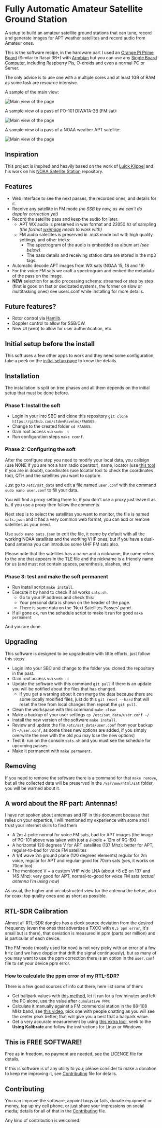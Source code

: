 # Fully Automatic Amateur Satellite Ground Station

A setup to build an amateur satellite ground stations that can tune, record and generate images for APT weather satellites and record audio from Amateur ones.

This is the software recipe, in the hardware part I used an [Orange Pi Prime Board](http://www.orangepi.org/OrangePiPrime/) (Similar to Raspi 3B+) with [Armbian](https://www.armbian.com/) but you can use any [Single Board Computer](https://en.wikipedia.org/wiki/Single-board_computer), including Raspberry Pis, O-droids and even a normal PC or Server.

The only advice is to use one with a multiple cores and at least 1GB of RAM as some task are resource intensive.

A sample of the main view:

![Main view of the page](images/main.png)

A sample view of a pass of PO-101 DIWATA-2B (FM sat):

![Main view of the page](images/sat.png)

A sample view of a pass of a NOAA weather APT satellite:

![Main view of the page](images/sat_noaa.png)

## Inspiration

This project is inspired and heavily based on the work of [Luick Klippel](https://github.com/luickk) and his work on his [NOAA Satellite Station](https://github.com/luickk/noaa_satellite_ground_station) repository.

## Features

- Web interface to see the next passes, the recorded ones, and details for it.
- Receive any satellite in FM mode *(no SSB by now, as we can't do doppler correction yet)*
- Record the satellite pass and keep the audio for later.
  - APT WX audio is preserved in wav format and 22050 hz of sampling *(the format [wximage](https://wxtoimgrestored.xyz/) needs to work with)*
  - FM audio satellites is preserved in .mp3 mode but with high quality settings, and other tricks:
    - The spectrogram of the audio is embedded as album art *(see below)*.
    - The pass details and receiving station data are stored in the mp3 tags.
- Automatic decode APT images from WX sats (NOAA 15, 18 and 19)
- For the voice FM sats we craft a spectrogram and embed the metadata of the pass on the image.
- **NEW** selection for audio processing schema: streamed or step by step (first is good on fast or dedicated systems, the former on slow or multitasking ones) see users.conf while installing for more details.

## Future features?

- Rotor control via [Hamlib](https://hamlib.github.io/).
- Doppler control to allow for SSB/CW. 
- New UI (web) to allow for user authentication, etc.

## Initial setup before the install

This soft uses a few other apps to work and they need some configuration, take a peek on the [initial setup page](INITIAL_SETUP.md) to know the details.

## Installation

The installation is split on tree phases and all them depends on the initial setup that must be done before.

### Phase 1: Install the soft

- Login in your into SBC and clone this repository `git clone https://github.com/stdevPavelmc/FAASGS`.
- Change to the created folder `cd FAASGS`.
- Gain root access via `sudo -i`
- Run configuration steps `make cconf`.

### Phase 2: Configuring the soft

After the configure step you need to modify your local data, you callsign (use N0NE if you are not a ham radio operator), name, locator (use [this tool](https://www.iz3mez.it/maps.google/ww-loc.html) if you are in doubt), coordinates (use locator tool to check the coordinates too), QTH and the satellites you want to capture.

Just go to `/etc/sat_data` and edit a file named `user.conf` with the command `sudo nano user.conf` to fill your data.

You will find a proxy setting there to, if you don't use a proxy just leave it as is, if you use a proxy then follow the comments.

Next step is to select the satellites you want to monitor, the file is named `sats.json` and it has a very common web format, you can add or remove satellites as your need.

Use `sudo nano sats.json` to edit the file, it came by default with all the working NOAA satellites and the working VHF ones, but if you have a dual-band antenna you can introduce some UHF FM sats also.

Please note that the satellites has a name and a nickname, the name refers to the one that appears in the TLE file and the nickname is a friendly name for us (and must not contain spaces, parenthesis, slashes, etc)

### Phase 3: test and make the soft permanent

- Run install script `make install`.
- Execute it by hand to check if all works `sats.sh`.
  -  Go to your IP address and check this:
    - Your personal data is shown on the header of the page.
    - There is some data on the 'Next Satellites Passes' panel.
- If all gone ok, run the schedule script to make it run for good `make permanent`

And you are done.

## Upgrading

This software is designed to be upgradeable with little efforts, just follow this steps:

- Login into your SBC and change to the folder you cloned the repository in the past.
- Gain root access via `sudo -i`
- Update the software with this command `git pull` if there is an update you will be notified about the files that has changed.
  - If you get a warning about it can merge the data because there are some locally modified files, just do this `git reset --hard` that will reset the tree from local changes then repeat the `git pull`. 
- Clean the workspace with this command `make clean`
- Make a backup of your user settings `cp /etc/sat_data/user.conf ~/`
- Install the new version of the software `make install`.
- Review and update the file `/etc/sat_data/user.conf` from your backup in `~/user.conf`, as some times new options are added, if you simply overwrite the new with the old you may lose the new options)
- Test it: run on the console `sats.sh` and you must see the schedule for upcoming passes.
- Make it permanent with `make permanent`.

## Removing

If you need to remove the software there is a command for that `make remove`, but all the collected data will be preserved in the `/var/www/html/sat` folder, you will be warned about it.

## A word about the RF part: Antennas!

I have not spoken about antennas and RF in this document because that relies on your expertice, I will mentioned my experience with some and I trust your internet skills to find them

- A 2m J-pole: normal for voice FM sats, bad for APT images (the image of PO-101 above was taken with just a  J-pole + 12m of RG-8X)
- A horizontal 120 degrees V for APT satellites (137 Mhz): better for APT, regular-to-bad for voice FM satellites
- A 1/4 wave 2m ground plane (120 degrees elements) regular for 2m voice, regular for APT and regular-good for 70cm sats (yes, it works on 70cm too)
- The mentioned V + a custom VHF wide LNA (about +8 dB on 137 and 145 Mhz): very good for APT, normal-to-good for voice FM sats *(actual antenna I'm using now)*

As usual, the higher and un-obstructed view for the antenna the better, also for coax: top quality ones and as short as possible.

## RTL-SDR Calibration

Almost all RTL-SDR dongles has a clock source deviation from the desired frequency (even the ones that advertise a TXCO with `0,5 ppm error`, it's small but is there), that deviation is measured in ppm (parts per million) and is particular of each device.

The FM mode (mostly used for now) is not very picky with an error of a few kHz (and we have doppler that drift the signal continuously), but as many of you may want to use the ppm correction there is an option in the `user.conf` file to set your device ppm error.

### How to calculate the ppm error of my RTL-SDR?

There is a few good sources of info out there, here list some of them:

- Get ballpark values with [this method](https://davidnelson.me/?p=371), let it run for a few minutes and left the PC alone, use the value after `cumulative PPM:`
- Calculate it manually against a FM commercial station in the 88-108 MHz band, see [this video](https://www.youtube.com/watch?v=gFXMbr1dgng), pick one with people chatting as you will see the center peak better; that will give you a best that a ballpark value.
- Get a very accurate measurement by using [this extra tool](http://www.satsignal.eu/raspberry-pi/acars-decoder.html), seek to the **Using Kalibrate** and follow the instructions for Linux or Windows.

## This is FREE SOFTWARE!

Free as in freedom, no payment are needed, see the LICENCE file for details.

If this is software is of any utility to you; please consider to make a donation to keep me improving it, see [Contributing](Contributing.md) file for details.

## Contributing

You can improve the software, appoint bugs or fails, donate equipment or money, top up my cell phone, or just share your impressions on social media; details for all of that in the [Contributing](Contributing.md) file.

Any kind of contribution is welcomed.
